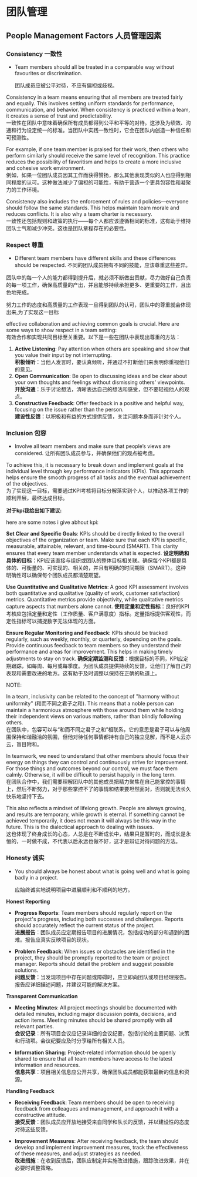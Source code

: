 # 团队管理

## People Management Factors 人员管理因素

### Consistency 一致性

- Team members should all be treated in a comparable way without favourites or discrimination. 

  团队成员应被公平对待，不应有偏袒或歧视。



Consistency in a team means ensuring that all members are treated fairly and equally. This involves setting uniform standards for performance, communication, and behavior. When consistency is practiced within a team, it creates a sense of trust and predictability.  
一致性在团队中意味着确保所有成员都得到公平和平等的对待。这涉及为绩效、沟通和行为设定统一的标准。当团队中实践一致性时，它会在团队内创造一种信任和可预测性。

For example, if one team member is praised for their work, then others who perform similarly should receive the same level of recognition. This practice reduces the possibility of favoritism and helps to create a more inclusive and cohesive work environment.  
例如，如果一位团队成员因其工作而获得赞扬，那么其他表现类似的人也应得到相同程度的认可。这种做法减少了偏袒的可能性，有助于营造一个更具包容性和凝聚力的工作环境。

Consistency also includes the enforcement of rules and policies—everyone should follow the same standards. This helps maintain team morale and reduces conflicts. It is also why a team charter is necessary.  
一致性还包括规则和政策的执行——每个人都应该遵循相同的标准，这有助于维持团队士气和减少冲突。这也是团队章程存在的必要性。





### Respect 尊重

- Different team members have different skills and these differences should be respected. 不同的团队成员拥有不同的技能，应该尊重这些差异。



团队中的每一个人的能力都得到提升后，就必须不断做出贡献，尽力做好自己负责的每一项工作，确保高质量的产出，并且能够持续承担更多、更重要的工作，且出色地完成。

努力工作的态度和高质量的工作表现一旦得到团队的认可，团队中的尊重就会体现出来,为了实现这一目标

 effective collaboration and achieving common goals is crucial. Here are some ways to show respect in a team setting:  
有效合作和实现共同目标至关重要。以下是一些在团队中表现出尊重的方法：

1. **Active Listening**: Pay attention when others are speaking and show that you value their input by not interrupting.  
   **积极倾听**：当他人发言时，要认真倾听，并通过不打断他们来表明你重视他们的意见。
2. **Open Communication**: Be open to discussing ideas and be clear about your own thoughts and feelings without dismissing others' viewpoints.  
   **开放沟通**：乐于讨论想法，清晰表达自己的想法和感受，但不要轻视他人的观点。
3. **Constructive Feedback**: Offer feedback in a positive and helpful way, focusing on the issue rather than the person.  
   **建设性反馈**：以积极和有益的方式提供反馈，关注问题本身而非针对个人。



### Inclusion 包容

- Involve all team members and make sure that people’s views are considered. 让所有团队成员参与，并确保他们的观点被考虑。



To achieve this, it is necessary to break down and implement goals at the individual level through key performance indicators (KPIs). This approach helps ensure the smooth progress of all tasks and the eventual achievement of the objectives.  
为了实现这一目标，需要通过KPI考核将目标分解落实到个人，以推动各项工作的顺利开展，最终达成目标。



**对于kpi我给出如下建议:**

here are some notes i give abhout kpi: 



**Set Clear and Specific Goals**: KPIs should be directly linked to the overall objectives of the organization or team. Make sure that each KPI is specific, measurable, attainable, relevant, and time-bound (SMART). This clarity ensures that every team member understands what is expected.
**设定明确和具体的目标**：KPI应该直接与组织或团队的整体目标相关联。确保每个KPI都是具体的、可衡量的、可实现的、相关的，并且有明确的时间期限（SMART）。这种明确性可以确保每个团队成员都清楚期望。

**Use Quantitative and Qualitative Metrics**: A good KPI assessment involves both quantitative and qualitative (quality of work, customer satisfaction) metrics. Quantitative metrics provide objectivity, while qualitative metrics capture aspects that numbers alone cannot.
**使用定量和定性指标**：良好的KPI考核应包括定量和定性（工作质量、客户满意度）指标。定量指标提供客观性，而定性指标可以捕捉数字无法体现的方面。

**Ensure Regular Monitoring and Feedback**: KPIs should be tracked regularly, such as weekly, monthly, or quarterly, depending on the goals. Provide continuous feedback to team members so they understand their performance and areas for improvement. This helps in making timely adjustments to stay on track.
**确保定期监测和反馈**：根据目标的不同，KPI应定期跟踪，如每周、每月或每季度。为团队成员提供持续的反馈，让他们了解自己的表现和需要改进的地方。这有助于及时调整以保持在正确的轨道上。





NOTE:

In a team, inclusivity can be related to the concept of "harmony without uniformity" (和而不同之君子之和). This means that a noble person can maintain a harmonious atmosphere with those around them while holding their independent views on various matters, rather than blindly following others.  
在团队中，包容可以与“和而不同之君子之和”相联系，它的意思是君子可以与他周围保持和谐融洽的氛围，但他对待任何事情都持有自己的独立见解，而不是人云亦云，盲目附和。

In teamwork, we need to understand that other members should focus their energy on things they can control and continuously strive for improvement. For those things and outcomes beyond our control, we must face them calmly. Otherwise, it will be difficult to persist happily in the long term.  
在团队合作中，我们需要理解团队中的其他成员把精力聚焦在自己能掌控的事情上，然后不断努力，对于那些掌控不了的事情和结果要坦然面对，否则就无法长久快乐地坚持下去。

This also reflects a mindset of lifelong growth. People are always growing, and results are temporary, while growth is eternal. If something cannot be achieved temporarily, it does not mean it will always be this way in the future. This is the dialectical approach to dealing with issues.  
这也体现了终身成长的心态，人总是在不断成长中，结果只是暂时的，而成长是永恒的，一时做不成，不代表以后永远也做不好，这才是辩证对待问题的方法。









### Honesty 诚实

- You should always be honest about what is going well and what is going badly in a project. 

  应始终诚实地说明项目中进展顺利和不顺利的地方。

**Honest Reporting**

- **Progress Reports**: Team members should regularly report on the project's progress, including both successes and challenges. Reports should accurately reflect the current status of the project.  
**进展报告**：团队成员应定期报告项目的进展情况，包括成功的部分和遇到的困难。报告应真实反映项目的现状。

- **Problem Feedback**: When issues or obstacles are identified in the project, they should be promptly reported to the team or project manager. Reports should detail the problem and suggest possible solutions.  
**问题反馈**：当发现项目中存在问题或障碍时，应立即向团队或项目经理报告。报告应详细描述问题，并建议可能的解决方案。

**Transparent Communication**

- **Meeting Minutes**: All project meetings should be documented with detailed minutes, including major discussion points, decisions, and action items. Meeting minutes should be shared promptly with all relevant parties.  
**会议记录**：所有项目会议应记录详细的会议纪要，包括讨论的主要问题、决策和行动项。会议纪要应及时分享给所有相关人员。

- **Information Sharing**: Project-related information should be openly shared to ensure that all team members have access to the latest information and resources.  
**信息共享**：项目相关信息应公开共享，确保团队成员都能获取最新的信息和资源。

**Handling Feedback**

- **Receiving Feedback**: Team members should be open to receiving feedback from colleagues and management, and approach it with a constructive attitude.  
**接受反馈**：团队成员应开放地接受来自同学和队长的反馈，并以建设性的态度对待这些反馈。

- **Improvement Measures**: After receiving feedback, the team should develop and implement improvement measures, track the effectiveness of these measures, and adjust strategies as needed.  
**改进措施**：在收到反馈后，团队应制定并实施改进措施，跟踪改进效果，并在必要时调整策略。
